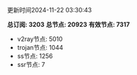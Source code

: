 更新时间2024-11-22 03:30:43

**总订阅: 3203**
**总节点: 20923**
**有效节点: 7317**
- v2ray节点: 5010
- trojan节点: 1044
- ss节点: 1256
- ssr节点: 7
